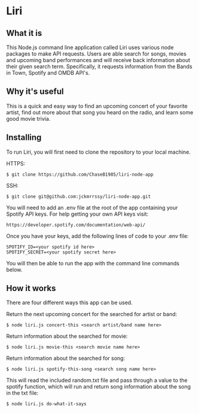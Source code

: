 
# Liri



## What it is
This Node.js command line application called Liri uses various node packages to make API requests. Users are able search for songs, movies and upcoming band performances and will receive back information about their given search term. Specifically, it requests information from the Bands in Town, Spotify and OMDB API's.

## Why it's useful
This is a quick and easy way to find an upcoming concert of your favorite artist, find out more about that song you heard on the radio, and learn some good movie trivia. 

## Installing
To run Liri, you will first need to clone the repository to your local machine. 

HTTPS:
```
$ git clone https://github.com/ChaseB1985/liri-node-app
````
SSH:
````
$ git clone git@github.com:jckmrrssy/liri-node-app.git
````

You will need to add an .env file at the root of the app containing your Spotify API keys. For help getting your own API keys visit:
```
https://developer.spotify.com/documentation/web-api/
````
Once you have your keys, add the following lines of code to your .env file:
````
SPOTIFY_ID=<your spotify id here>
SPOTIFY_SECRET=<your spotify secret here>
````
You will then be able to run the app with the command line commands below. 

## How it works
There are four different ways this app can be used.

Return the next upcoming concert for the searched for artist or band:
````
$ node liri.js concert-this <search artist/band name here>
````
Return information about the searched for movie:
````
$ node liri.js movie-this <search movie name here> 
````
Return information about the searched for song:
````
$ node liri.js spotify-this-song <search song name here> 
````
This will read the included random.txt file and pass through a value to the spotify function, which will run and return song information about the song in the txt file:
````
$ node liri.js do-what-it-says 
````